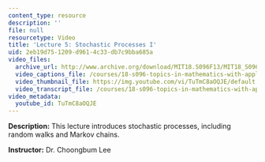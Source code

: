 ```yaml
---
content_type: resource
description: ''
file: null
resourcetype: Video
title: 'Lecture 5: Stochastic Processes I'
uid: 2eb19d75-1209-d961-4c33-db7c9bba685a
video_files:
  archive_url: http://www.archive.org/download/MIT18.S096F13/MIT18_S096F13_lec05_300k.mp4
  video_captions_file: /courses/18-s096-topics-in-mathematics-with-applications-in-finance-fall-2013/bfd51aee77035779b7db80bdb358f60e_TuTmC8aOQJE.vtt
  video_thumbnail_file: https://img.youtube.com/vi/TuTmC8aOQJE/default.jpg
  video_transcript_file: /courses/18-s096-topics-in-mathematics-with-applications-in-finance-fall-2013/1cfe28fa1f8db6b15de2e693a0f712e9_TuTmC8aOQJE.pdf
video_metadata:
  youtube_id: TuTmC8aOQJE
---
```


**Description:** This lecture introduces stochastic processes, including random walks and Markov chains.

**Instructor:** Dr. Choongbum Lee